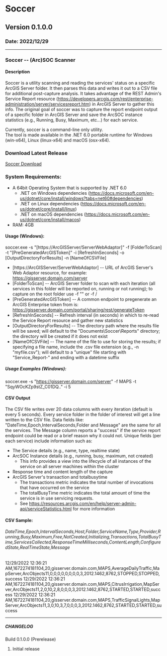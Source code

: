 # Soccer
## Version 0.1.0.0
### Date: 2022/12/29

-------------------------------

### Soccer -- (Arc)SOC Scanner

#### Description 
Soccer is a utility scanning and reading the services' status on a specific ArcGIS Server folder. It then parses this data and writes it out to a CSV file for additional post-capture analysis. It takes advantage of the REST Admin's Service Report resource (https://developers.arcgis.com/rest/enterprise-administration/server/servicesreport.htm) in ArcGIS Server to gather this info. The original goal of soccer was to capture the report endpoint output of a specific folder in ArcGIS Server and save the ArcSOC instance statistics (e.g., Running, Busy, Maximum, etc...) for each service.
    
Currently, soccer is a command-line only utility.    
The tool is made available in the .NET 6.0 portable runtime for Windows (win-x64), Linux (linux-x64) and macOS (osx-x64).
    
### Download Latest Release
[Soccer Download](../../raw/main/binaries/latest/soccer_v0.1.0.0.zip?raw=true)

### System Requirements:
 - A 64bit Operating System that is supported by .NET 6.0
	- .NET on Windows dependencies (https://docs.microsoft.com/en-us/dotnet/core/install/windows?tabs=net60#dependencies)
	- .NET on Linux dependencies (https://docs.microsoft.com/en-us/dotnet/core/install/linux)
	- .NET on macOS dependencies (https://docs.microsoft.com/en-us/dotnet/core/install/macos)
 - RAM: 4GB
    


#### Usage (Windows):
soccer.exe -s "[https://ArcGISServer/ServerWebAdaptor]" -f [FolderToScan] -t "[PreGeneratedArcGISToken]" -i [RefreshInSeconds] -o [OutputDirectoryForResults] -n [NameOfCSVFile]
 - [https://ArcGISServer/ServerWebAdaptor] -- URL of ArcGIS Server's Web Adaptor resource, for example: https://gisserver.domain.com/server
 - [FolderToScan] -- ArcGIS Server folder to scan with each iteration (all services in this folder will be reported on, running or not running); to capture on the root folder use -f "" or -f /
 - [PreGeneratedArcGISToken] -- A common endpoint to pregenerate an ArcGIS Enterprise token from is: https://gisserver.domain.com/portal/sharing/rest/generateToken
 - [RefreshInSeconds] -- Refresh interval (in seconds) in which to re-read the Service Report resource and gather new statistics
 - [OutputDirectoryForResults] -- The directory path where the results file will be saved; will default to the "Documents\Soccer\Reports" directory; the directory will be created if it does not exist
 - [NameOfCSVFile] -- The name of the file to use for storing the results; if specifying a file name, include the .csv file extension (e.g., -n "myfile.csv"); will default to a "unique" file starting with "Service_Report-" and ending with a datetime suffix    

##### Usage Examples (Windows):
soccer.exe -s "https://gisserver.domain.com/server" -f MAPS -t "SqyWOcKZp9stZ_C01DQ.." -i 5



#### CSV Output
The CSV file writes over 20 data columns with every iteration (default is every 5 seconds). Every service folder in the folder of interest will get a line written to the CSV file. 
Data fields like: "DateTime,Epoch,IntervalSeconds,Folder and Message" are the same for all the services. The Message column reports a "success" if the service report endpoint could 
be read or a brief reason why it could not.
Unique fields (per each service) include information such as:
 - The Service details (e.g., name, type, realtime state)        
 - ArcSOC Instance details (e.g., running, busy, maximum, not created)
	- This info provides a view into the lifecycle of all instances of the service on all server machines within the cluster
 - Response time and content length of the capture
 - ArcGIS Server's transaction and totalbusytime 
	- The transactions metric indicates the total number of invocations that have occurred on the service
	- The totalBusyTime metric indicates the total amount of time the service is in use servicing requests.
	- See https://resources.arcgis.com/en/help/server-admin-api/serviceStatistics.html for more information

#### CSV Sample:
###### DateTime,Epoch,IntervalSeconds,Host,Folder,ServiceName,Type,Provider,Running,Busy,Maximum,Free,NotCreated,Initializing,Transactions,TotalBusyTime,ServicesCollected,ResponseTimeMilliseconds,ContentLength,ConfiguredState,RealTimeState,Message
12/29/2022 12:36:21 AM,1672274181104,20,gisserver.domain.com,MAPS,AverageDailyTraffic,MapServer,ArcObjects11,0,0,0,0,0,0,0,0,3,2012.1462,8762,STOPPED,STOPPED,success
12/29/2022 12:36:21 AM,1672274181104,20,gisserver.domain.com,MAPS,CitrusIrrigation,MapServer,ArcObjects11,2,0,10,2,8,0,0,0,3,2012.1462,8762,STARTED,STARTED,success
12/29/2022 12:36:21 AM,1672274181104,20,gisserver.domain.com,MAPS,TrafficSignalLights,MapServer,ArcObjects11,3,0,10,3,7,0,0,0,3,2012.1462,8762,STARTED,STARTED,success



-------------------------------

##### CHANGELOG

Build 0.1.0.0 (Prerelease)
1. Initial release
